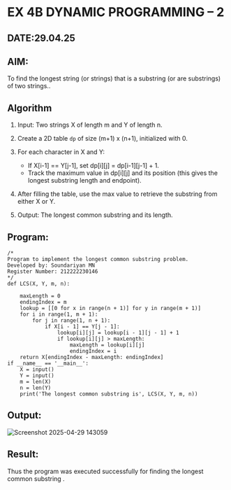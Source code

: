 # EX 4B DYNAMIC PROGRAMMING – 2
## DATE:29.04.25
## AIM:
To find the longest string (or strings) that is a substring (or are substrings) of two strings..

## Algorithm
1. Input: Two strings X of length m and Y of length n.

2. Create a 2D table `dp` of size (m+1) x (n+1), initialized with 0.

3. For each character in X and Y:
   - If X[i-1] == Y[j-1], set dp[i][j] = dp[i-1][j-1] + 1.
   - Track the maximum value in dp[i][j] and its position (this gives the longest substring length and endpoint).

4. After filling the table, use the max value to retrieve the substring from either X or Y.

5. Output: The longest common substring and its length.
   

## Program:
```
/*
Program to implement the longest common substring problem.
Developed by: Soundariyan MN
Register Number: 212222230146 
*/
def LCS(X, Y, m, n):
 
    maxLength = 0          
    endingIndex = m        
    lookup = [[0 for x in range(n + 1)] for y in range(m + 1)]
    for i in range(1, m + 1):
        for j in range(1, n + 1):
            if X[i - 1] == Y[j - 1]:
                lookup[i][j] = lookup[i - 1][j - 1] + 1
                if lookup[i][j] > maxLength:
                    maxLength = lookup[i][j]
                    endingIndex = i
    return X[endingIndex - maxLength: endingIndex]
if __name__ == '__main__':
    X = input()
    Y = input()
    m = len(X)
    n = len(Y)
    print('The longest common substring is', LCS(X, Y, m, n))

```

## Output:
![Screenshot 2025-04-29 143059](https://github.com/user-attachments/assets/90d31491-2152-48bf-b055-38e1b374d224)



## Result:
Thus the program was executed successfully for finding the longest common substring .
